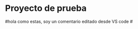 # Proyecto de prueba
#hola como estas, soy un comentario editado desde VS code 
#<!-- Cambio para prueba en branch prueba -->
